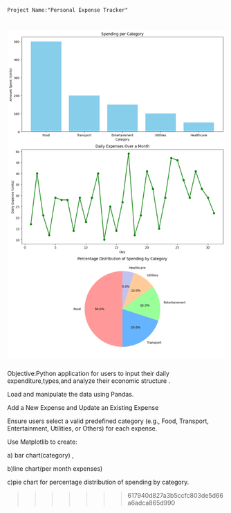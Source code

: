 

```
Project Name:"Personal Expense Tracker"
```

![alt text](image.png)
=======

Objective:Python application for users to input their daily expenditure,types,and analyze their economic structure .

Load and manipulate the data using Pandas.

Add a New Expense and Update an Existing Expense

Ensure users select a valid predefined category (e.g., Food, Transport, Entertainment, Utilities, or Others) for each expense.

Use Matplotlib to create: 

a) bar chart(category) ,

b)line chart(per month expenses)

c)pie chart for percentage distribution of spending by category.
>>>>>>> 617940d827a3b5ccfc803de5d66a6adca865d990
